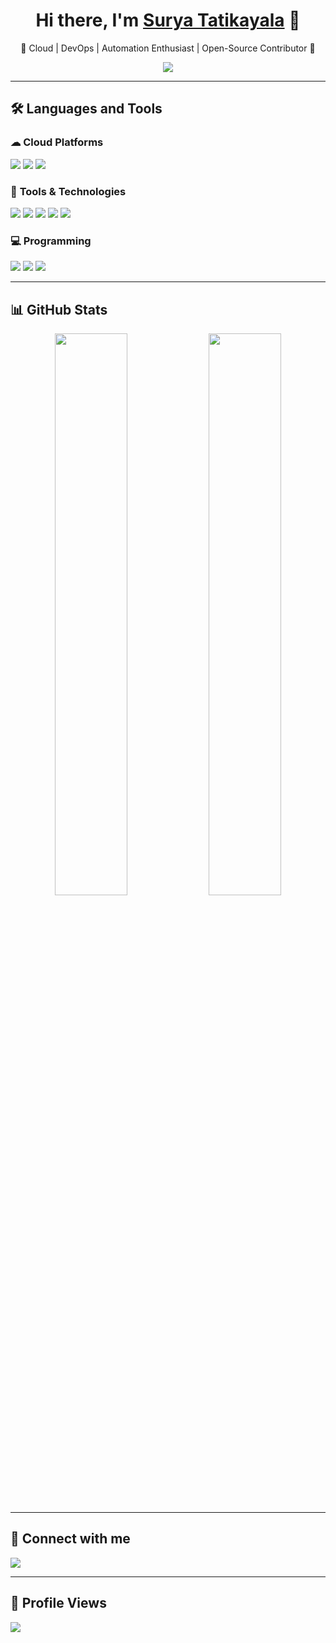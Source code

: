 <!-- Header with animation -->
<h1 align="center">
  Hi there, I'm <a href="https://www.linkedin.com/in/surya-tatikayala1" target="_blank">Surya Tatikayala</a> 👋
</h1>

<p align="center">
  🚀 Cloud | DevOps | Automation Enthusiast | Open-Source Contributor 🚀
</p>

<!-- Typing animation -->
<p align="center">
  <img src="https://readme-typing-svg.demolab.com?font=Fira+Code&weight=600&size=18&pause=1000&color=F7F7F7&center=true&vCenter=true&multiline=true&width=600&height=50&lines=Passionate+about+Cloud+%7C+DevOps+%7C+Automation!;Building+scalable+and+efficient+solutions!">
</p>

---

## 🛠️ **Languages and Tools**  

### ☁ **Cloud Platforms**
<p align="left">
  <img src="https://img.shields.io/badge/AWS-232F3E?style=for-the-badge&logo=amazon-aws&logoColor=white">
  <img src="https://img.shields.io/badge/Azure-0078D4?style=for-the-badge&logo=microsoft-azure&logoColor=white">
  <img src="https://img.shields.io/badge/Terraform-7B42BC?style=for-the-badge&logo=terraform&logoColor=white">
</p>

### 🔧 **Tools & Technologies**
<p align="left">
  <img src="https://img.shields.io/badge/Terraform-7B42BC?style=for-the-badge&logo=terraform&logoColor=white">
  <img src="https://img.shields.io/badge/Ansible-EE0000?style=for-the-badge&logo=ansible&logoColor=white">
  <img src="https://img.shields.io/badge/Jenkins-D24939?style=for-the-badge&logo=jenkins&logoColor=white">
  <img src="https://img.shields.io/badge/GitHub%20Actions-2088FF?style=for-the-badge&logo=github-actions&logoColor=white">
  <img src="https://img.shields.io/badge/Ansible%20Tower-EE0000?style=for-the-badge&logo=ansible&logoColor=white">
</p>

### 💻 **Programming**
<p align="left">
  <img src="https://img.shields.io/badge/Python-3776AB?style=for-the-badge&logo=python&logoColor=white">
  <img src="https://img.shields.io/badge/YAML-CCCCCC?style=for-the-badge&logo=yaml&logoColor=black">
  <img src="https://img.shields.io/badge/Shell_Scripting-4EAA25?style=for-the-badge&logo=gnu-bash&logoColor=white">
</p>

---

## 📊 **GitHub Stats**
<p align="center">
  <img src="https://github-readme-stats.vercel.app/api?username=suryaT1&show_icons=true&theme=dark" width="48%">
  <img src="https://github-readme-streak-stats.herokuapp.com/?user=suryaT1&theme=dark" width="48%">
</p>

---

## 🔗 **Connect with me**
<p align="left">
  <a href="https://www.linkedin.com/in/surya-tatikayala1" target="_blank">
    <img src="https://img.shields.io/badge/LinkedIn-0077B5?style=for-the-badge&logo=linkedin&logoColor=white">
  </a>
</p>

---

## 👀 **Profile Views**
<p align="left">
  <img src="https://komarev.com/ghpvc/?username=suryaT1&label=Profile%20Views&color=blue&style=flat" />
</p>
